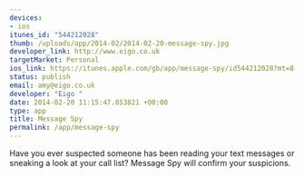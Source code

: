 ```yaml
--- 
devices: 
- ios
itunes_id: "544212028"
thumb: /uploads/app/2014-02/2014-02-20-message-spy.jpg
developer_link: http://www.eigo.co.uk
targetMarket: Personal
ios_link: https://itunes.apple.com/gb/app/message-spy/id544212028?mt=8
status: publish
email: amy@eigo.co.uk
developer: "Eigo "
date: 2014-02-20 11:15:47.853821 +00:00
type: app
title: Message Spy
permalink: /app/message-spy
---
```


Have you ever suspected someone has been reading your text messages or sneaking a look at your call list?
Message Spy will confirm your suspicions.
